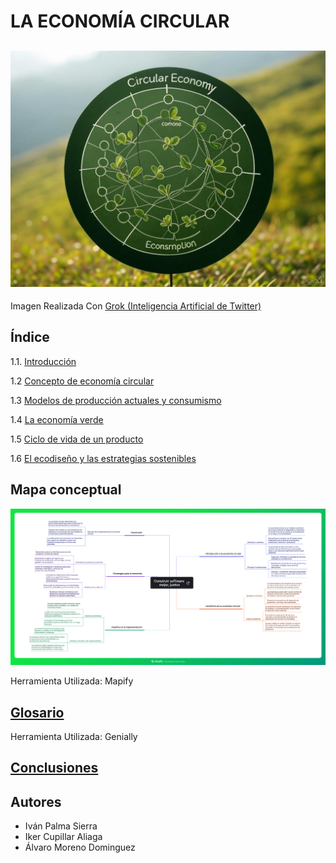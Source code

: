 # LA ECONOMÍA CIRCULAR
![economia_circular](img/economia_circular.jpg)
---
Imagen Realizada Con [Grok (Inteligencia Artificial de Twitter)](https://x.ai/)
## Índice
1.1. [Introducción](introduccion.md)

1.2 [Concepto de economía circular](concepto.md)

1.3 [Modelos de producción actuales y consumismo](modelo.md)

1.4 [La economía verde](verde.md)

1.5 [Ciclo de vida de un producto](.md)

1.6 [El ecodiseño y las estrategias sostenibles](.md)

## Mapa conceptual

![mapa](img/mapa.jpg)

Herramienta Utilizada: Mapify
## [Glosario]()
Herramienta Utilizada: Genially
## [Conclusiones](conclusion.md)
## Autores
- Iván Palma Sierra
- Iker Cupillar Aliaga
- Álvaro Moreno Dominguez
